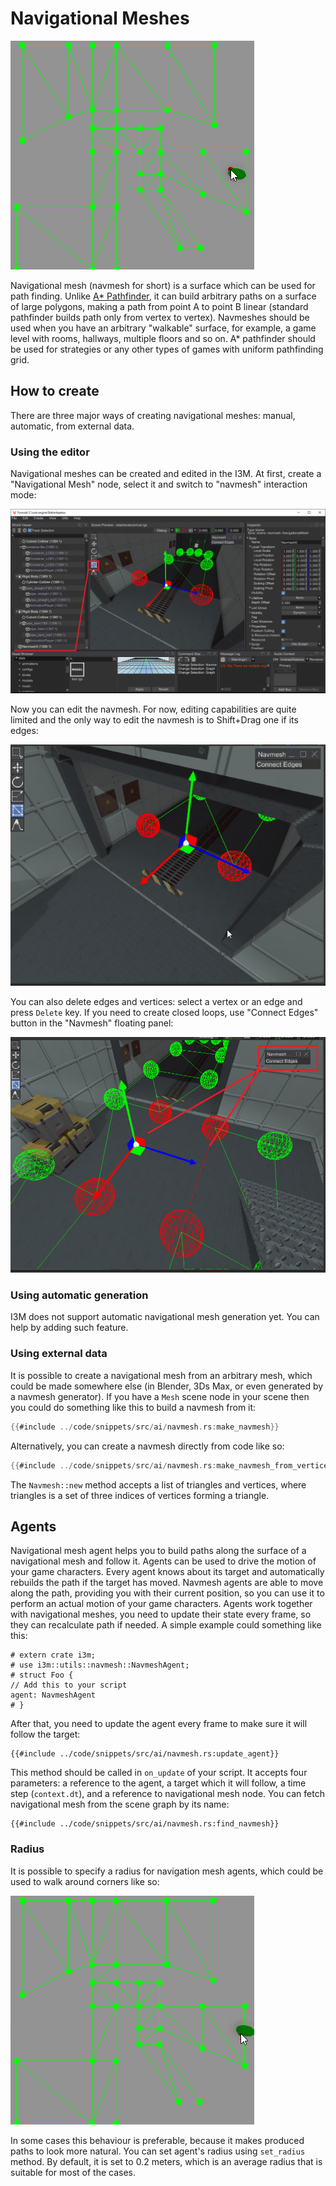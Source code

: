 # Navigational Meshes

![navmesh](./navmesh.gif)

Navigational mesh (navmesh for short) is a surface which can be used for path finding. Unlike 
[A* Pathfinder](./pathfinding.md), it can build arbitrary paths on a surface of large polygons, making a path from 
point A to point B linear (standard pathfinder builds path only from vertex to vertex). Navmeshes should be used when
you have an arbitrary "walkable" surface, for example, a game level with rooms, hallways, multiple floors and so on. 
A* pathfinder should be used for strategies or any other types of games with uniform pathfinding grid.

## How to create

There are three major ways of creating navigational meshes: manual, automatic, from external data.

### Using the editor

Navigational meshes can be created and edited in the I3M. At first, create a "Navigational Mesh" node, select it and
switch to "navmesh" interaction mode:

![navmesh](./navmesh.png)

Now you can edit the navmesh. For now, editing capabilities are quite limited and the only way to edit the navmesh is
to Shift+Drag one if its edges:

![navmesh edit](./navmesh_edit.gif)

You can also delete edges and vertices: select a vertex or an edge and press `Delete` key. If you need to create closed
loops, use "Connect Edges" button in the "Navmesh" floating panel:

![navmesh connect](./navmesh_connect.png)

### Using automatic generation

I3M does not support automatic navigational mesh generation yet. You can help by adding such feature.

### Using external data

It is possible to create a navigational mesh from an arbitrary mesh, which could be made somewhere else (in Blender,
3Ds Max, or even generated by a navmesh generator). If you have a `Mesh` scene node in your scene then you could do
something like this to build a navmesh from it:

```rust ,no_run
{{#include ../code/snippets/src/ai/navmesh.rs:make_navmesh}}
```

Alternatively, you can create a navmesh directly from code like so:

```rust ,no_run
{{#include ../code/snippets/src/ai/navmesh.rs:make_navmesh_from_vertices}}
```

The `Navmesh::new` method accepts a list of triangles and vertices, where triangles is a set of three indices of 
vertices forming a triangle.

## Agents

Navigational mesh agent helps you to build paths along the surface of a navigational mesh and follow it. Agents can be 
used to drive the motion of your game characters. Every agent knows about its target and automatically rebuilds the path
if the target has moved. Navmesh agents are able to move along the path, providing you with their current position, so you
can use it to perform an actual motion of your game characters. Agents work together with navigational meshes, you need
to update their state every frame, so they can recalculate path if needed. A simple example could something like this:

```rust,no_run
# extern crate i3m;
# use i3m::utils::navmesh::NavmeshAgent;
# struct Foo { 
// Add this to your script
agent: NavmeshAgent
# }
```

After that, you need to update the agent every frame to make sure it will follow the target:

```rust,no_run
{{#include ../code/snippets/src/ai/navmesh.rs:update_agent}}
```

This method should be called in `on_update` of your script. It accepts four parameters: a reference to the agent, a 
target which it will follow, a time step (`context.dt`), and a reference to navigational mesh node. You can fetch 
navigational mesh from the scene graph by its name:

```rust,no_run
{{#include ../code/snippets/src/ai/navmesh.rs:find_navmesh}}
```

### Radius

It is possible to specify a radius for navigation mesh agents, which could be used to walk around corners like so:

![agent radius](./agent_radius.gif)

In some cases this behaviour is preferable, because it makes produced paths to look more natural. You can set agent's
radius using `set_radius` method. By default, it is set to 0.2 meters, which is an average radius that is suitable for
most of the cases.